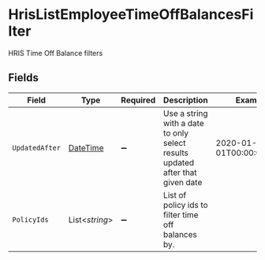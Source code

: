 # HrisListEmployeeTimeOffBalancesFilter

HRIS Time Off Balance filters


## Fields

| Field                                                                                 | Type                                                                                  | Required                                                                              | Description                                                                           | Example                                                                               |
| ------------------------------------------------------------------------------------- | ------------------------------------------------------------------------------------- | ------------------------------------------------------------------------------------- | ------------------------------------------------------------------------------------- | ------------------------------------------------------------------------------------- |
| `UpdatedAfter`                                                                        | [DateTime](https://learn.microsoft.com/en-us/dotnet/api/system.datetime?view=net-5.0) | :heavy_minus_sign:                                                                    | Use a string with a date to only select results updated after that given date         | 2020-01-01T00:00:00.000Z                                                              |
| `PolicyIds`                                                                           | List<*string*>                                                                        | :heavy_minus_sign:                                                                    | List of policy ids to filter time off balances by.                                    |                                                                                       |